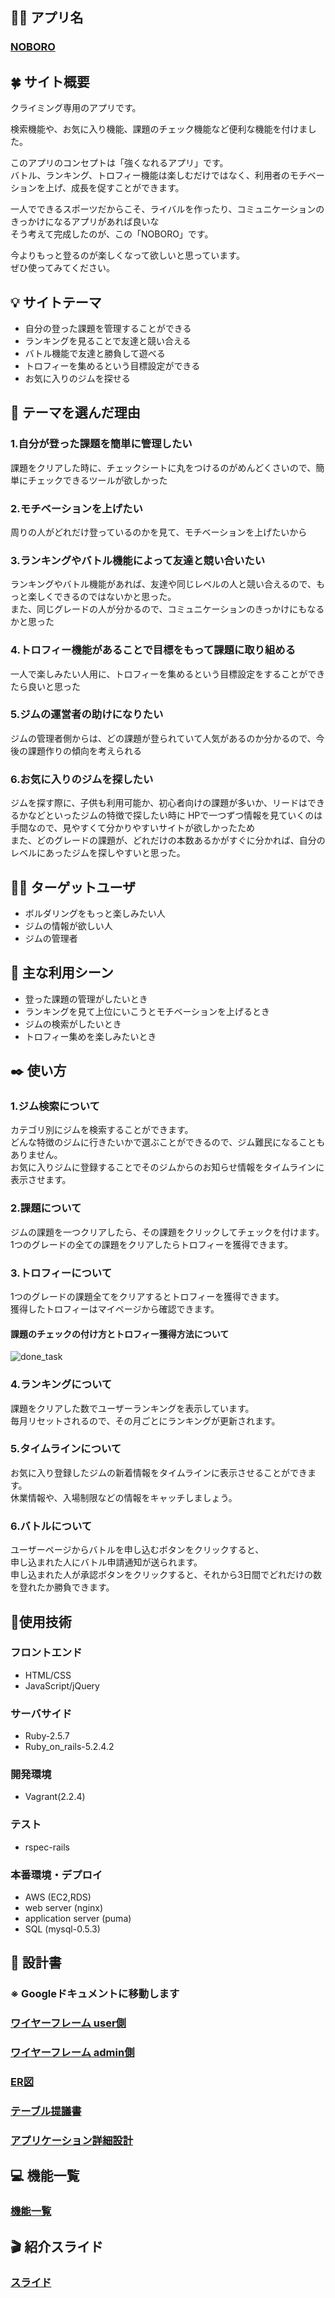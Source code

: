 ## 🧗‍♀️ アプリ名
### [NOBORO](http://noboro.work/)

## 🍀 サイト概要
クライミング専用のアプリです。<br>

検索機能や、お気に入り機能、課題のチェック機能など便利な機能を付けました。<br>

このアプリのコンセプトは「強くなれるアプリ」です。<br>
バトル、ランキング、トロフィー機能は楽しむだけではなく、利用者のモチベーションを上げ、成長を促すことができます。<br>

一人でできるスポーツだからこそ、ライバルを作ったり、コミュニケーションのきっかけになるアプリがあれば良いな<br>
そう考えて完成したのが、この「NOBORO」です。<br>

今よりもっと登るのが楽しくなって欲しいと思っています。<br>
ぜひ使ってみてください。<br>


## 💡 サイトテーマ
- 自分の登った課題を管理することができる
- ランキングを見ることで友達と競い合える
- バトル機能で友達と勝負して遊べる
- トロフィーを集めるという目標設定ができる
- お気に入りのジムを探せる

## 👀 テーマを選んだ理由

### 1.自分が登った課題を簡単に管理したい
課題をクリアした時に、チェックシートに丸をつけるのがめんどくさいので、簡単にチェックできるツールが欲しかった
### 2.モチベーションを上げたい
周りの人がどれだけ登っているのかを見て、モチベーションを上げたいから
### 3.ランキングやバトル機能によって友達と競い合いたい
ランキングやバトル機能があれば、友達や同じレベルの人と競い合えるので、もっと楽しくできるのではないかと思った。<br>
また、同じグレードの人が分かるので、コミュニケーションのきっかけにもなるかと思った
### 4.トロフィー機能があることで目標をもって課題に取り組める
一人で楽しみたい人用に、トロフィーを集めるという目標設定をすることができたら良いと思った
### 5.ジムの運営者の助けになりたい
ジムの管理者側からは、どの課題が登られていて人気があるのか分かるので、今後の課題作りの傾向を考えられる
### 6.お気に入りのジムを探したい
ジムを探す際に、子供も利用可能か、初心者向けの課題が多いか、リードはできるかなどといったジムの特徴で探したい時に
HPで一つずつ情報を見ていくのは手間なので、見やすくて分かりやすいサイトが欲しかったため
<br>
また、どのグレードの課題が、どれだけの本数あるかがすぐに分かれば、自分のレベルにあったジムを探しやすいと思った。



## 🙋‍♀️ ターゲットユーザ
- ボルダリングをもっと楽しみたい人
- ジムの情報が欲しい人
- ジムの管理者

## 💪 主な利用シーン
- 登った課題の管理がしたいとき
- ランキングを見て上位にいこうとモチベーションを上げるとき
- ジムの検索がしたいとき
- トロフィー集めを楽しみたいとき

## ✒️ 使い方

### 1.ジム検索について
カテゴリ別にジムを検索することができます。<br>
どんな特徴のジムに行きたいかで選ぶことができるので、ジム難民になることもありません。<br>
お気に入りジムに登録することでそのジムからのお知らせ情報をタイムラインに表示させます。<br>

### 2.課題について
ジムの課題を一つクリアしたら、その課題をクリックしてチェックを付けます。<br>
1つのグレードの全ての課題をクリアしたらトロフィーを獲得できます。

### 3.トロフィーについて
1つのグレードの課題全てをクリアするとトロフィーを獲得できます。<br>
獲得したトロフィーはマイページから確認できます。

#### 課題のチェックの付け方とトロフィー獲得方法について
![done_task](https://user-images.githubusercontent.com/59155594/86322620-4780af00-bc76-11ea-8fa2-a317fed481f4.gif)

### 4.ランキングについて
課題をクリアした数でユーザーランキングを表示しています。<br>
毎月リセットされるので、その月ごとにランキングが更新されます。

### 5.タイムラインについて
お気に入り登録したジムの新着情報をタイムラインに表示させることができます。<br>
休業情報や、入場制限などの情報をキャッチしましょう。

### 6.バトルについて
ユーザーページからバトルを申し込むボタンをクリックすると、<br>
申し込まれた人にバトル申請通知が送られます。<br>
申し込まれた人が承認ボタンをクリックすると、それから3日間でどれだけの数を登れたか勝負できます。<br>

## 🔧使用技術
### フロントエンド
- HTML/CSS<br>
- JavaScript/jQuery<br>
### サーバサイド
- Ruby-2.5.7<br>
- Ruby_on_rails-5.2.4.2
### 開発環境
- Vagrant(2.2.4)<br>
### テスト
- rspec-rails
### 本番環境・デプロイ
- AWS (EC2,RDS)<br>
- web server (nginx)<br>
- application server (puma)<br>
- SQL (mysql-0.5.3)

## 📃 設計書
### ※ Googleドキュメントに移動します
### [ワイヤーフレーム user側](https://drive.google.com/file/d/1EYJ_Tr6NmMoKJcZVwmTYLYZ9u4tLszQg/view?usp=sharing)
### [ワイヤーフレーム admin側](https://app.diagrams.net/#G1GQshFpEhRTq3xialP9dOQHu8DJ1hrjtE)
### [ER図](https://app.diagrams.net/#G1wzUQNLwBpJw6pwcnkBhbnAf4EVFQD2om)
### [テーブル提議書](https://docs.google.com/spreadsheets/d/1NkqBkop23iWMGou29T9cCjX-nU4dwcR6I1jlKRXh_2k/edit#gid=313609131)
### [アプリケーション詳細設計](https://docs.google.com/spreadsheets/d/1NkqBkop23iWMGou29T9cCjX-nU4dwcR6I1jlKRXh_2k/edit?usp=sharing)
## 💻 機能一覧
### [機能一覧](https://docs.google.com/spreadsheets/d/1NkqBkop23iWMGou29T9cCjX-nU4dwcR6I1jlKRXh_2k/edit?usp=sharing)
## 🎬 紹介スライド
### [スライド](https://docs.google.com/presentation/d/1dPJJB2LMnevF2OM1cQhAQ6PJuSgSALxnN2etm1Ho_z8/edit?usp=sharing)